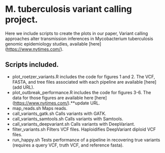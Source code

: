 # M. tuberculosis variant calling project.

Here we include scripts to create the plots in our paper, Variant calling approaches alter transmission inferences in Mycobacterium tuberculosis genomic epidemiology studies, available [here] (https://www.nytimes.com/). 

## Scripts included. 

- plot_roetzer_variants.R includes the code for figures 1 and 2. The VCF, FASTA, and tree files associated with each pipeline are available [here] (add URL). 
- plot_outbreak_performance.R includes the code for figures 3-6. The data for those figures are available here [here] (https://www.nytimes.com/).**update URL.
- map_reads.sh Maps reads.
- call_variants_gatk.sh Calls variants with GATK. 
- call_variants_samtools.sh Calls variants with Samtools. 
- call_variants_deepvariant.sh Calls variants with DeepVariant. 
- filter_variants.sh Filters VCF files. Haploidifies DeepVariant diploid VCF files. 
- run_happy.sh Tests performance of a pipeline in recovering true variants (requires a query VCF, truth VCF, and reference fasta).



